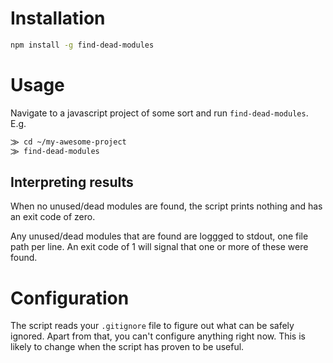 # Installation

```bash
npm install -g find-dead-modules
```

# Usage
Navigate to a javascript project of some sort and run `find-dead-modules`. E.g.

```bash
⨠ cd ~/my-awesome-project
⨠ find-dead-modules
```

## Interpreting results

When no unused/dead modules are found, the script prints nothing and has an
exit code of zero.

Any unused/dead modules that are found are loggged to stdout, one file path per
line. An exit code of 1 will signal that one or more of these were found.

# Configuration

The script reads your `.gitignore` file to figure out what can be safely
ignored. Apart from that, you can't configure anything right now. This is
likely to change when the script has proven to be useful.
